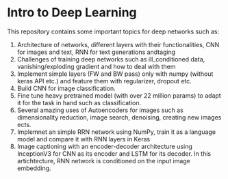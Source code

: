 # Intro to Deep Learning
   This repository contains some important topics for deep networks such as:
1. Architecture of networks, different layers with their functionalities, CNN for images and text, RNN for text generations andtaging
2. Challenges of training deep networks such as ill_conditioned data, vanishing/exploding gradient and how to deal with them
3. Implement simple layers (FW and BW pass) only with numpy (without keras API etc.) and feature them with regularizer, dropout etc.
4. Build CNN for image classification. 
5. Fine tune heavy pretrained model (with over 22 million params) to adapt it for the task in hand such as classification. 
6. Several amazing uses of Autoencoders for images such as dimensionality reduction, image search, denoising, creating new images ects.
7. Implemnet an simple RRN network using NumPy, train it as a language model and compare it with RNN layers in Keras
8. Image captioning with an encoder-decoder architecture using InceptionV3 for CNN as its encoder and LSTM for its decoder. In this artichtecture, RNN network is conditioned on the input image embedding.  
